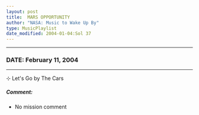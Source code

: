 ```yaml
---
layout: post
title:  MARS OPPORTUNITY
author: "NASA: Music to Wake Up By"
type: MusicPlaylist
date_modified: 2004-01-04:Sol 37
---
```


----
### DATE: February 11, 2004
----
⊹ Let's Go by The Cars

##### Comment:
* No mission comment
